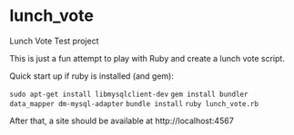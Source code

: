 # lunch_vote
Lunch Vote Test project

This is just a fun attempt to play with Ruby and create a lunch vote script.

Quick start up if ruby is installed (and gem):

`sudo apt-get install libmysqlclient-dev`
`gem install bundler data_mapper dm-mysql-adapter`
`bundle install`
`ruby lunch_vote.rb`

After that, a site should be available at http://localhost:4567


